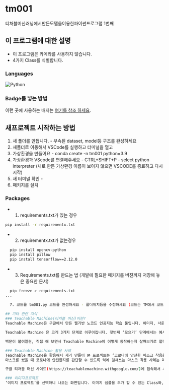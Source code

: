 # tm001
티처블머신러닝에서만든모델을이용한파이썬프로그램 1번째
## 이 프로그램에 대한 설명
  - 이 프로그램은 카메라를 사용하지 않습니다.
  - 4가지 Class를 식별합니다.
### Languages
![Python](https://img.shields.io/badge/Python-3776AB?style=flat-square&logo=Python&logoColor=white)

### Badge를 넣는 방법 
이런 곳에 사용하는 배지는 [여기를 참조 하세요](https://shields.io).

## 새프로젝트 시작하는 방법
  1. 새 폴더를 만듭니다. - 부속된 dataset, model등 구조를 완성하세요 
  2. 새폴더로 이동해서 VSCode를 실행하고 터미널을 열고
  3. 가상환경을 만들어요 - conda create -n tm001 python=3.9
  4. 가상환경과 VScode를 연결해주세요 - CTRL+SHIFT+P - select python interpreter (새로 만든 가상환경 이름이 보이지 않으면 VSCODE를 종료하고 다시 시작)
  5. 새 터미널 확인 - 
  6. 패키지를 설치
### Packages
  - 1. requirements.txt가 있는 경우 

```bash
pip install -r requirementx.txt
```

  - 2. requirementx.txt가 없는경우

```bash  
  pip install opencv-python 
  pip install pillow 
  pip install tensorflow==2.12.0
```

  - 3. Requirements.txt를 만드는 법 (개발에 필요한 패키지를 버젼까지 저장해 놓은 중요한 문서)
```bash
  pip freeze > requirements.txt
...

  7. 코드를 tm001.py 코드를 완성하세요 - 폴더위치등을 수정하세요 (코드는 TM에서 코드스니펫으로 가져 올수 있어요)
     
## 기타 관련 지식
### Teachable Machine(티처블 머신)이란?
Teachable Machine은 구글에서 만든 웹기반 노코드 인공지능 학습 툴입니다. 이미지, 사운드, 자세를 인식하도록 컴퓨터를 학습시켜서 사이트, 앱 등에 사용할 수 있는 머신러닝 모델을 쉽고 빠르게 만들 수 있습니다. 전문지식이나 코딩 능력이 필요하지 않아서 초등학생도 만들 수 있을 정도로 이해하기 쉽다는 점이 가장 큰 장점이죠!

Teachable Machine 은 크게 3가지 단계로 이루어집니다. 첫번째 ‘모으기’ 단계에서는 예시를 수집하여 컴퓨터가 학습하기를 원하는 클래스 또는 카테고리로 그룹화합니다. 그 후에는 ‘학습 시키기’를 통해 모델을 학습시켜서 새로운 예시를 올바르게 분류하는지 즉시 테스트해 보는 것이 가능합니다. 마지막으로 ‘내보내기’로 사이트, 앱 등 프로젝트에 대한 모델을 내보내게 되면 모델을 다운로드하거나 온라인으로 호스팅할 수 있습니다.

백문이 불여일견, 직접 해 보면서 Teachable Machine이 어떻게 동작하는지 살펴보기로 할께요! 

### Teachable Machine 활용 사례 
Teachable Machine을 활용해서 제가 만들어 본 프로젝트는 ‘코로나에 안전한 마스크 착용을 구분하라’ 입니다.
마스크를 썼을 때 코로나에 안전한지를 판단할 수 있도록 턱에 걸쳐쓰는 마스크 착용 사례는 마스크를 미착용 한 것으로 판단할 수 있는 머신러닝을 만들어 보면 유용할 것이라는 생각이 들었어요. 제가 만들어 본 Teachable Machine 활용 사례를 설명해 보도록 하겠습니다.

구글 티처블 머신 사이트(https://teachablemachine.withgoogle.com/)에 접속해서 시작하기를 버튼을 누르면 하기와 같이 프로젝트의 종류를 선택할 수 있게 나옵니다.  이미지, 오디오, 포즈 등 어떤 입력을 주로 활용할 것인지 속성에 따라서 구분이 되어있네요. 저는 마스크를 쓴 모습을 구분할 예정이므로 ‘이미지 프로젝트’를 선택해봤습니다.

### 이미지프로젝트
‘이미지 프로젝트’를 선택하니 나오는 화면입니다. 이미지 샘플을 추가 할 수 있는 Class와, 학습, 미리보기로 구성되어 있습니다. Class 1과 Class 2에 머신러닝으로 학습하고 싶은 케이스를 입력해보도록 하겠습니다. 저는 마스크를 착용하지 않는 ‘노마스크’를 Class 1으로, 마스크 착용 모습을 ‘마스크’로 Class2에 지정을 해서 웹캠으로 이미지 샘플을 촬영했습니다.
